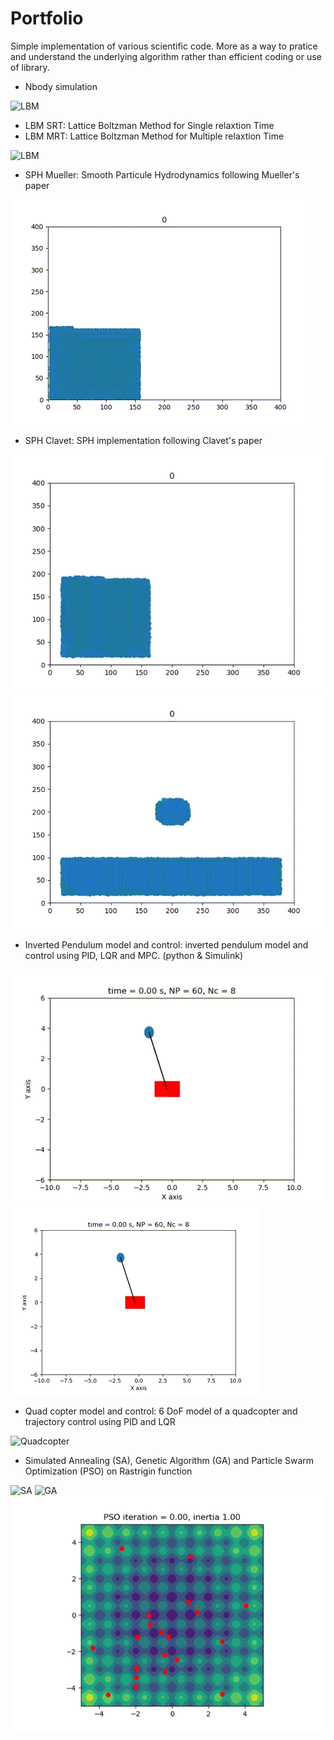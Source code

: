 # Portfolio

Simple implementation of various scientific code. More as a way to pratice and understand the underlying algorithm rather than efficient coding or use of library.

- Nbody simulation

![LBM](https://github.com/AlexandreBrazy/Portfolio/blob/main/Image/nbody.gif)

- LBM SRT: Lattice Boltzman Method for Single relaxtion Time
- LBM MRT: Lattice Boltzman Method for Multiple relaxtion Time

![LBM](https://github.com/AlexandreBrazy/Portfolio/blob/main/Image/LBM.gif)

- SPH Mueller: Smooth Particule Hydrodynamics following Mueller's paper

![SPH Mueller](https://github.com/AlexandreBrazy/Portfolio/blob/main/Image/SPH%20Mueller.gif)

- SPH Clavet: SPH implementation following Clavet's paper

![SPH Clavet Dam Break](https://github.com/AlexandreBrazy/Portfolio/blob/main/Image/SPH%20Clavet%20dam%20break.gif)
![SPH Clavet Droplet](https://github.com/AlexandreBrazy/Portfolio/blob/main/Image/SPH%20Clavet%20Doopplet.gif)

- Inverted Pendulum model and control: inverted pendulum model and control using PID, LQR and MPC. (python & Simulink)

![Pendulum LQG](https://github.com/AlexandreBrazy/Portfolio/blob/main/Image/inverted%20pendulum%20lqg.gif)
![Pendulum MPC](https://github.com/AlexandreBrazy/Portfolio/blob/main/Image/inverted%20pendulum%20mpc.gif)

- Quad copter model and control: 6 DoF model of a quadcopter and trajectory control using PID and LQR

![Quadcopter](https://your-copied-image-address)

- Simulated Annealing (SA), Genetic Algorithm (GA) and Particle Swarm Optimization (PSO) on Rastrigin function

![SA](https://github.com/AlexandreBrazy/Portfolio/blob/main/Image/SA.gif)
![GA](https://github.com/AlexandreBrazy/Portfolio/blob/main/Image/GA.gif)
![PSO](https://github.com/AlexandreBrazy/Portfolio/blob/main/Image/PSO.gif)





